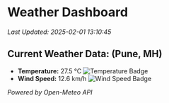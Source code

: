 
# Weather Dashboard

_Last Updated: 2025-02-01 13:10:45_

## Current Weather Data: (Pune, MH)
- **Temperature:** 27.5 °C ![Temperature Badge](https://img.shields.io/badge/Temperature-Medium%20Temp-green)
- **Wind Speed:** 12.6 km/h ![Wind Speed Badge](https://img.shields.io/badge/Wind%20Speed-Low%20Wind-blue)

*Powered by Open-Meteo API*
